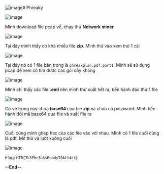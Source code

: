 ![image](https://github.com/wdchocopie/CTF-learning/assets/81132394/07164d67-981f-46f5-9d62-62d4ccd43445)# Phreaky

![image](https://github.com/wdchocopie/CTF-learning/assets/81132394/846c5e0b-0eaa-44f7-b017-61edad4a01e6)

Mình download file pcap về, chạy thử **Network miner** 

![image](https://github.com/wdchocopie/CTF-learning/assets/81132394/6af128f6-20ff-4d32-8d08-9b35c9e61758)

Tại đây mình thấy có khá nhiều file **zip**. Mình thử vào xem thử 1 cái

![image](https://github.com/wdchocopie/CTF-learning/assets/81132394/b78573f1-240c-4aec-908c-003a3a831413)

Tại đây nó có 1 file bên trong là `phreakplan.pdf.part1`. Mình sẽ sử dụng pcap để xem có tìm được các gói đấy không

![image](https://github.com/wdchocopie/CTF-learning/assets/81132394/85aedd50-57c4-4c54-80b6-8da041d69588)

Mình chỉ thấy các file **.eml** nên mình thử xuất hết ra, tiến hành đọc thử 1 file

![image](https://github.com/wdchocopie/CTF-learning/assets/81132394/02f4e6e1-2f72-4e06-bb0c-68e24c6ca1a7)

Có vẻ trong này chứa **base64** của file **zip** và chứa cả password. Mình tiến hành đổi mã base64 qua file và xuất file ra

![image](https://github.com/wdchocopie/CTF-learning/assets/81132394/59417ffb-a92b-4bf0-8458-ae24b122d569)

Cuối cùng mình ghép hex của các file vào với nhau. Mình có 1 file cuối cùng là pdf. Mở thử và lướt xuống cuối

![image](https://github.com/wdchocopie/CTF-learning/assets/81132394/15b117e9-63b9-4265-b86a-cb5b9fc5d1f9)

Flag: `HTB{Th3Phr3aksReadyT0Att4ck}`

**--End--**
